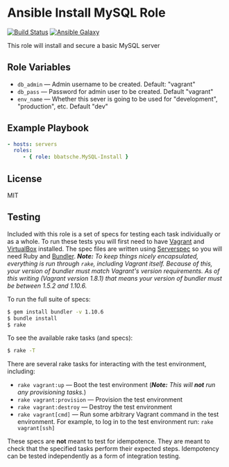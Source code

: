 Ansible Install MySQL Role
==========================

[![Build Status](https://travis-ci.org/bbatsche/Ansible-MySQL-Install-Role.svg?branch=master)](https://travis-ci.org/bbatsche/Ansible-MySQL-Install-Role)
[![Ansible Galaxy](https://img.shields.io/ansible/role/6893.svg)](https://galaxy.ansible.com/detail#/role/6893)

This role will install and secure a basic MySQL server

Role Variables
--------------

- `db_admin` &mdash; Admin username to be created. Default: "vagrant"
- `db_pass` &mdash; Password for admin user to be created. Default "vagrant"
- `env_name` &mdash; Whether this sever is going to be used for "development", "production", etc. Default "dev"

Example Playbook
----------------

```yml
- hosts: servers
  roles:
     - { role: bbatsche.MySQL-Install }
```

License
-------

MIT

Testing
-------

Included with this role is a set of specs for testing each task individually or as a whole. To run these tests you will first need to have [Vagrant](https://www.vagrantup.com/) and [VirtualBox](https://www.virtualbox.org/) installed. The spec files are written using [Serverspec](http://serverspec.org/) so you will need Ruby and [Bundler](http://bundler.io/). _**Note:** To keep things nicely encapsulated, everything is run through `rake`, including Vagrant itself. Because of this, your version of bundler must match Vagrant's version requirements. As of this writing (Vagrant version 1.8.1) that means your version of bundler must be between 1.5.2 and 1.10.6._

To run the full suite of specs:

```bash
$ gem install bundler -v 1.10.6
$ bundle install
$ rake
```

To see the available rake tasks (and specs):

```bash
$ rake -T
```

There are several rake tasks for interacting with the test environment, including:

- `rake vagrant:up` &mdash; Boot the test environment (_**Note:** This will **not** run any provisioning tasks._)
- `rake vagrant:provision` &mdash; Provision the test environment
- `rake vagrant:destroy` &mdash; Destroy the test environment
- `rake vagrant[cmd]` &mdash; Run some arbitrary Vagrant command in the test environment. For example, to log in to the test environment run: `rake vagrant[ssh]`

These specs are **not** meant to test for idempotence. They are meant to check that the specified tasks perform their expected steps. Idempotency can be tested independently as a form of integration testing.
